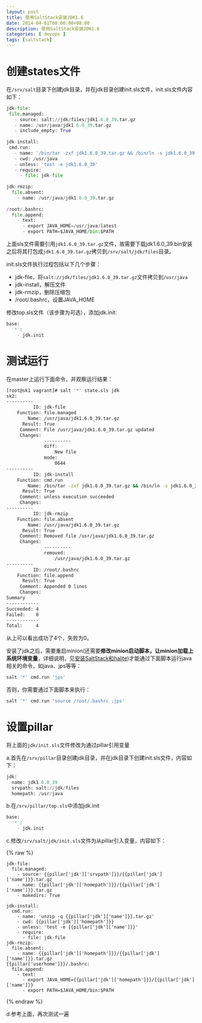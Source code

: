 ```yaml
---
layout: post
title: 使用SaltStack安装JDK1.6
date: 2014-04-01T08:00:00+08:00
description: 使用SaltStack安装JDK1.6
categories: [ devops ]
tags: [saltstack]
---
```


# 创建states文件

在`/srv/salt`目录下创建jdk目录，并在jdk目录创建init.sls文件，init.sls文件内容如下：

~~~python
jdk-file:
 file.managed:
   - source: salt://jdk/files/jdk1.6.0_39.tar.gz
   - name: /usr/java/jdk1.6.0_39.tar.gz
   - include_empty: True
 
jdk-install:
 cmd.run:
   - name: '/bin/tar -zxf jdk1.6.0_39.tar.gz && /bin/ln -s jdk1.6.0_39  latest '
   - cwd: /usr/java
   - unless: 'test -e jdk1.6.0_39'
   - require:
     - file: jdk-file
 
jdk-rmzip:
  file.absent:
    - name: /usr/java/jdk1.6.0_39.tar.gz
 
/root/.bashrc:
  file.append:
    - text:
      - export JAVA_HOME=/usr/java/latest
      - export PATH=$JAVA_HOME/bin:$PATH
~~~

上面sls文件需要引用`jdk1.6.0_39.tar.gz`文件，故需要下载jdk1.6.0_39.bin安装之后将其打包成`jdk1.6.0_39.tar.gz`拷贝到`/srv/salt/jdk/files`目录。

init.sls文件执行过程包括以下几个步骤：

- jdk-file，将`salt://jdk/files/jdk1.6.0_39.tar.gz`文件拷贝到`/usr/java`
- jdk-install，解压文件
- jdk-rmzip，删除压缩包
- /root/.bashrc，设置JAVA_HOME

修改top.sls文件（该步骤为可选），添加jdk.init:

~~~python
base:
  '*':
    - jdk.init
~~~

# 测试运行

在master上运行下面命令，并观察运行结果：

~~~bash
[root@sk1 vagrant]# salt '*' state.sls jdk
sk2:
----------
          ID: jdk-file
    Function: file.managed
        Name: /usr/java/jdk1.6.0_39.tar.gz
      Result: True
     Comment: File /usr/java/jdk1.6.0_39.tar.gz updated
     Changes:  
              ----------
              diff:
                  New file
              mode:
                  0644
----------
          ID: jdk-install
    Function: cmd.run
        Name: /bin/tar -zxf jdk1.6.0_39.tar.gz && /bin/ln -s jdk1.6.0_39  latest
      Result: True
     Comment: unless execution succeeded
     Changes:  
----------
          ID: jdk-rmzip
    Function: file.absent
        Name: /usr/java/jdk1.6.0_39.tar.gz
      Result: True
     Comment: Removed file /usr/java/jdk1.6.0_39.tar.gz
     Changes:  
              ----------
              removed:
                  /usr/java/jdk1.6.0_39.tar.gz
----------
          ID: /root/.bashrc
    Function: file.append
      Result: True
     Comment: Appended 0 lines
     Changes:  
Summary
------------
Succeeded: 4
Failed:    0
------------
Total:     4
~~~

从上可以看出成功了4个，失败为0。

安装了jdk之后，需要重启minion(还需要**修改minion启动脚本，让minion加载上系统环境变量**，详细说明，见[安装SaltStack和halite](/images/11/11/install-saltstack-and-halite.html))才能通过下面脚本运行java相关的命令，如java、jps等等：

~~~python
salt '*' cmd.run 'jps'
~~~

否则，你需要通过下面脚本来执行：

~~~python
salt '*' cmd.run 'source /root/.bashrc ;jps'
~~~

# 设置pillar

将上面的`jdk/init.sls`文件修改为通过pillar引用变量

a.首先在`/srv/pillar`目录创建jdk目录，并在jdk目录下创建init.sls文件，内容如下：

~~~python
jdk:
  name: jdk1.6.0_39
  srvpath: salt://jdk/files 
  homepath: /usr/java
~~~

b.在`/srv/pillar/top.sls`中添加jdk.init

~~~python
base:
  '*':
    - jdk.init
~~~

c.修改`/srv/salt/jdk/init.sls`文件为从pillar引入变量，内容如下：

{% raw %}
~~~
jdk-file:
  file.managed:
    - source: {{pillar['jdk']['srvpath']}}/{{pillar['jdk']['name']}}.tar.gz
    - name: {{pillar['jdk']['homepath']}}/{{pillar['jdk']['name']}}.tar.gz
    - makedirs: True
 
jdk-install:
  cmd.run:
    - name: 'unzip -q {{pillar['jdk']['name']}}.tar.gz'
    - cwd: {{pillar['jdk']['homepath']}}
    - unless: 'test -e {{pillar['jdk']['name']}}'
    - require:
      - file: jdk-file
jdk-rmzip:
  file.absent:
    - name: {{pillar['jdk']['homepath']}}/{{pillar['jdk']['name']}}.tar.gz
{{pillar['userhome']}}/.bashrc:
  file.append:
    - text:
      - export JAVA_HOME={{pillar['jdk']['homepath']}}/{{pillar['jdk']['name']}}
      - export PATH=$JAVA_HOME/bin:$PATH
~~~
{% endraw %}

d.参考上面，再次测试一遍
